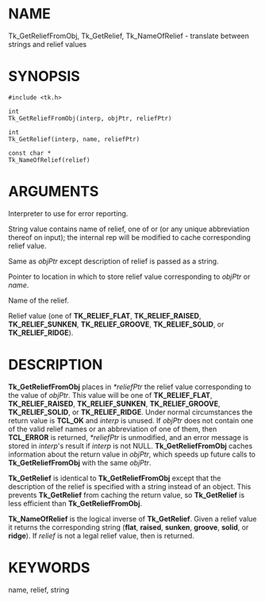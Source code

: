 # NAME

Tk_GetReliefFromObj, Tk_GetRelief, Tk_NameOfRelief - translate between
strings and relief values

# SYNOPSIS

    #include <tk.h>

    int
    Tk_GetReliefFromObj(interp, objPtr, reliefPtr)

    int
    Tk_GetRelief(interp, name, reliefPtr)

    const char *
    Tk_NameOfRelief(relief)

# ARGUMENTS

Interpreter to use for error reporting.

String value contains name of relief, one of or (or any unique
abbreviation thereof on input); the internal rep will be modified to
cache corresponding relief value.

Same as *objPtr* except description of relief is passed as a string.

Pointer to location in which to store relief value corresponding to
*objPtr* or *name*.

Name of the relief.

Relief value (one of **TK_RELIEF_FLAT**, **TK_RELIEF_RAISED**,
**TK_RELIEF_SUNKEN**, **TK_RELIEF_GROOVE**, **TK_RELIEF_SOLID**, or
**TK_RELIEF_RIDGE**).

# DESCRIPTION

**Tk_GetReliefFromObj** places in *\*reliefPtr* the relief value
corresponding to the value of *objPtr*. This value will be one of
**TK_RELIEF_FLAT**, **TK_RELIEF_RAISED**, **TK_RELIEF_SUNKEN**,
**TK_RELIEF_GROOVE**, **TK_RELIEF_SOLID**, or **TK_RELIEF_RIDGE**. Under
normal circumstances the return value is **TCL_OK** and *interp* is
unused. If *objPtr* does not contain one of the valid relief names or an
abbreviation of one of them, then **TCL_ERROR** is returned,
*\*reliefPtr* is unmodified, and an error message is stored in
*interp*\'s result if *interp* is not NULL. **Tk_GetReliefFromObj**
caches information about the return value in *objPtr*, which speeds up
future calls to **Tk_GetReliefFromObj** with the same *objPtr*.

**Tk_GetRelief** is identical to **Tk_GetReliefFromObj** except that the
description of the relief is specified with a string instead of an
object. This prevents **Tk_GetRelief** from caching the return value, so
**Tk_GetRelief** is less efficient than **Tk_GetReliefFromObj**.

**Tk_NameOfRelief** is the logical inverse of **Tk_GetRelief**. Given a
relief value it returns the corresponding string (**flat**, **raised**,
**sunken**, **groove**, **solid**, or **ridge**). If *relief* is not a
legal relief value, then is returned.

# KEYWORDS

name, relief, string
